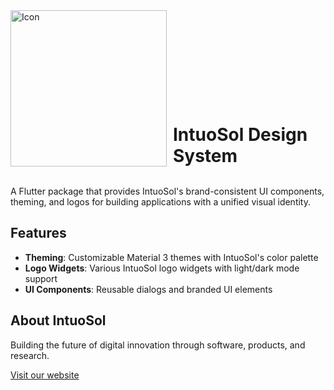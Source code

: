 <div style="display: flex; align-items: flex-end;">
    <img src="https://raw.githubusercontent.com/intuosol/intuosol_design_system/main/assets/dark.png" alt="Icon" width="250" style="margin-right: 10px;">
    <h1 style="margin: 0;">IntuoSol Design System</h1>
</div>
<br />

A Flutter package that provides IntuoSol's brand-consistent UI components, theming, and logos for building applications with a unified visual identity.

## Features

- **Theming**: Customizable Material 3 themes with IntuoSol's color palette
- **Logo Widgets**: Various IntuoSol logo widgets with light/dark mode support
- **UI Components**: Reusable dialogs and branded UI elements

## About IntuoSol

Building the future of digital innovation through software, products, and research.

[Visit our website](https://intuosol.com)
